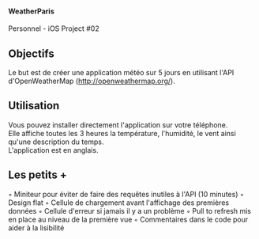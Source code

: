 #### WeatherParis
Personnel - iOS Project #02

## Objectifs

Le but est de créer une application météo sur 5 jours en utilisant l'API d'OpenWeatherMap (http://openweathermap.org/).

## Utilisation

Vous pouvez installer directement l'application sur votre téléphone. <br/>
Elle affiche toutes les 3 heures la température, l'humidité, le vent ainsi qu'une description du temps. <br/>
L'application est en anglais.

## Les petits +

◦ Miniteur pour éviter de faire des requêtes inutiles à l'API (10 minutes)
◦ Design flat
◦ Cellule de chargement avant l'affichage des premières données
◦ Cellule d'erreur si jamais il y a un problème
◦ Pull to refresh mis en place au niveau de la première vue
◦ Commentaires dans le code pour aider à la lisibilité
